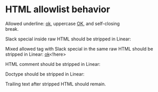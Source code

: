 # HTML allowlist behavior

Allowed underline: <u>ok</u>, uppercase <U>OK</U>, and self-closing <br/> break.

Slack special inside raw HTML should be stripped in Linear:
<!here>

Mixed allowed tag with Slack special in the same raw HTML should be stripped in Linear:
<u>ok</u><!here>

HTML comment should be stripped in Linear:
<!-- comment -->

Doctype should be stripped in Linear:
<!DOCTYPE html>

Trailing text after stripped HTML should remain.
